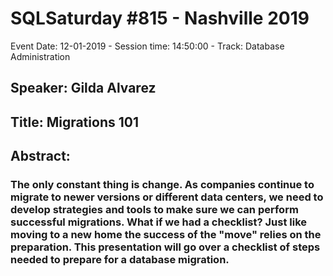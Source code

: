# SQLSaturday #815 - Nashville 2019
Event Date: 12-01-2019 - Session time: 14:50:00 - Track: Database Administration 
## Speaker: Gilda Alvarez
## Title: Migrations 101
## Abstract:
### The only constant thing is change. As companies continue to migrate to newer versions or different data centers, we need to develop strategies and tools to make sure we can perform successful migrations. What if we had a checklist? Just like moving to a new home the success of the "move" relies on the preparation. This presentation will go over a checklist of steps needed to prepare for a database migration.
